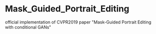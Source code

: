 # Mask_Guided_Portrait_Editing

official implementation of CVPR2019 paper "Mask-Guided Portrait Editing with conditional GANs"
